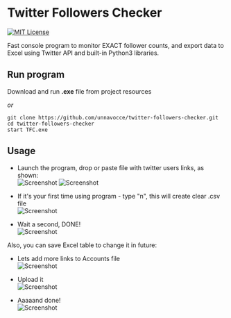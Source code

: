 # Twitter Followers Checker
[![MIT License](https://img.shields.io/badge/License-MIT-green.svg)](https://choosealicense.com/licenses/mit/)

Fast console program to monitor EXACT follower counts, and export data to Excel using
Twitter API and built-in Python3 libraries.

## Run program

Download and run **.exe** file from project resources

_or_

```
git clone https://github.com/unnavocce/twitter-followers-checker.git
cd twitter-followers-checker
start TFC.exe
```
## Usage
- Launch the program, drop or paste file with twitter users links, as shown: <br />
![Screenshot](https://i.ibb.co/PT00FL7/sfaf.png)
![Screenshot](https://i.ibb.co/4SMHr8j/Untitled.png)

- If it's your first time using program - type "n", this will create clear .csv file <br />
![Screenshot](https://i.ibb.co/BwFRsQG/gnvvncbcb.png)

- Wait a second, DONE! <br />
![Screenshot](https://i.ibb.co/cFy1SGQ/gdaag.png)

Also, you can save Excel table to change it in future: <br />

- Lets add more links to Accounts file <br />
![Screenshot](https://i.ibb.co/z5cVnqw/dsghfb.png)

- Upload it <br />
![Screenshot](https://i.ibb.co/kStqdvG/cvbcsb.png)

- Aaaaand done! <br />
![Screenshot](https://i.ibb.co/DQXVLh0/sdgdsgg.png)
